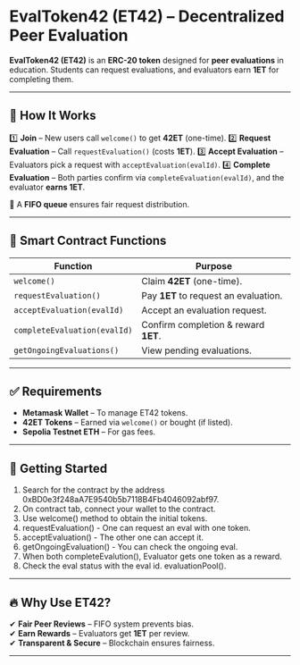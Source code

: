 # **EvalToken42 (ET42) – Decentralized Peer Evaluation**

**EvalToken42 (ET42)** is an **ERC-20 token** designed for **peer evaluations** in education.
Students can request evaluations, and evaluators earn **1ET** for completing them.

---

## 🚀 **How It Works**
1️⃣ **Join** – New users call `welcome()` to get **42ET** (one-time).
2️⃣ **Request Evaluation** – Call `requestEvaluation()` (costs **1ET**).
3️⃣ **Accept Evaluation** – Evaluators pick a request with `acceptEvaluation(evalId)`.
4️⃣ **Complete Evaluation** – Both parties confirm via `completeEvaluation(evalId)`, and the evaluator **earns 1ET**.

🔄 A **FIFO queue** ensures fair request distribution.

---

## 🔧 **Smart Contract Functions**
| **Function** | **Purpose** |
|-------------|------------|
| `welcome()` | Claim **42ET** (one-time). |
| `requestEvaluation()` | Pay **1ET** to request an evaluation. |
| `acceptEvaluation(evalId)` | Accept an evaluation request. |
| `completeEvaluation(evalId)` | Confirm completion & reward **1ET**. |
| `getOngoingEvaluations()` | View pending evaluations. |

---

## ✅ **Requirements**
- **Metamask Wallet** – To manage ET42 tokens.
- **42ET Tokens** – Earned via `welcome()` or bought (if listed).
- **Sepolia Testnet ETH** – For gas fees.

---

## 🚀 **Getting Started**
1. Search for the contract by the address 0xBD0e3f248aA7E9540b5b7118B4Fb4046092abf97.
2. On contract tab, connect your wallet to the contract.
3. Use welcome() method to obtain the initial tokens.
4. requestEvaluation() - One can request an eval with one token.
5. acceptEvaluation() - The other one can accept it.
6. getOngoingEvaluation() - You can check the ongoing eval.
7. When both completeEvalution(), Evaluator gets one token as a reward.
8. Check the eval status with the eval id. evaluationPool().

---

## 🔥 **Why Use ET42?**
✔ **Fair Peer Reviews** – FIFO system prevents bias.<br/>
✔ **Earn Rewards** – Evaluators get **1ET** per review.<br/>
✔ **Transparent & Secure** – Blockchain ensures fairness.

---

